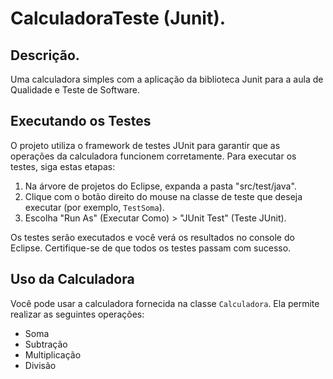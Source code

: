 # CalculadoraTeste (Junit).

## Descrição.
Uma calculadora simples com a aplicação da biblioteca Junit para a aula de Qualidade e Teste de Software.

## Executando os Testes
O projeto utiliza o framework de testes JUnit para garantir que as operações da calculadora funcionem corretamente. Para executar os testes, siga estas etapas:

1. Na árvore de projetos do Eclipse, expanda a pasta "src/test/java".
2. Clique com o botão direito do mouse na classe de teste que deseja executar (por exemplo, `TestSoma`).
3. Escolha "Run As" (Executar Como) > "JUnit Test" (Teste JUnit).

Os testes serão executados e você verá os resultados no console do Eclipse. Certifique-se de que todos os testes passam com sucesso.

## Uso da Calculadora

Você pode usar a calculadora fornecida na classe `Calculadora`. Ela permite realizar as seguintes operações:

- Soma
- Subtração
- Multiplicação
- Divisão


